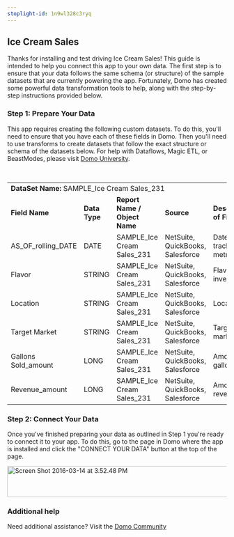 ```yaml
---
stoplight-id: 1n9wl328c3ryq
---
```


<div class="col-md-12 content-panel">
                <h2>Ice Cream Sales</h2>
                <p></p><p>Thanks for installing and test driving <span id="title">Ice Cream Sales</span>! This guide is intended to help you connect this app to your own data. The first step is to ensure that your data follows the same schema (or structure) of the sample datasets that are currently powering the app. Fortunately, Domo has created some powerful data transformation tools to help, along with the step-by-step instructions provided below.</p><div class="doc-row" id="Step%201:%20Identify%20Required%20Data%20Fields"><h3 class="doc-row-title">Step 1: Prepare Your Data</h3><div class="small-pad-bottom"><p>This app requires creating the following custom datasets. To do this, you'll need to ensure that you have each of these fields in Domo. Then you'll need to use transforms to create datasets that follow the exact structure or schema of the datasets below. For help with Dataflows, Magic ETL, or BeastModes, please visit <a href="https://university.domo.com/" target="_blank">Domo University</a>.</p></div>
                <br>
                <div id="custom-data-container"><table id="SAMPLE_Ice-Cream-Sales_231"><tbody><tr><td colspan="6"><strong>DataSet Name:</strong> <span class="value">SAMPLE_Ice Cream Sales_231</span></td></tr><!--tr>    <td colspan="6"></td></tr--><tr><td><strong>Field Name</strong></td><td><strong>Data Type</strong></td><td><strong>Report Name / Object Name</strong></td><td><strong>Source </strong></td><td colspan="2"><strong>Description of Field</strong></td></tr><tr><td>AS_OF_rolling_DATE</td><td>DATE</td><td>SAMPLE_Ice Cream Sales_231</td><td>NetSuite, QuickBooks, Salesforce</td><td colspan="2">Date of tracked metrics</td></tr><tr><td>Flavor</td><td>STRING</td><td>SAMPLE_Ice Cream Sales_231</td><td>NetSuite, QuickBooks, Salesforce</td><td colspan="2">Flavor in inventory</td></tr><tr><td>Location</td><td>STRING</td><td>SAMPLE_Ice Cream Sales_231</td><td>NetSuite, QuickBooks, Salesforce</td><td colspan="2">Location</td></tr><tr><td>Target Market</td><td>STRING</td><td>SAMPLE_Ice Cream Sales_231</td><td>NetSuite, QuickBooks, Salesforce</td><td colspan="2">Target market</td></tr><tr><td>Gallons Sold_amount</td><td>LONG</td><td>SAMPLE_Ice Cream Sales_231</td><td>NetSuite, QuickBooks, Salesforce</td><td colspan="2">Amount of gallons sold</td></tr><tr><td>Revenue_amount</td><td>LONG</td><td>SAMPLE_Ice Cream Sales_231</td><td>NetSuite, QuickBooks, Salesforce</td><td colspan="2">Amount of revenue</td></tr></tbody></table><div class="doc-row medium-pad-top">
                <h3 class="doc-row-title">Step 2: Connect Your Data</h3>
                <div class="small-pad-bottom">
                    <p>Once you've finished preparing your data as outlined in Step 1 you're ready to connect it to your app. To do this, go to the page in Domo where the app is installed and click the "CONNECT YOUR DATA" button at the top of the page.</p>
                    <p class="small-pad">
                    <img class="alignnone size-full wp-image-1207" src="https://s3.amazonaws.com/development.domo.com/wp-content/uploads/2016/03/14155707/Screen-Shot-2016-03-14-at-3.52.48-PM1.png" alt="Screen Shot 2016-03-14 at 3.52.48 PM" width="1158" height="71">
                    </p>
                    <div id="ooyalaplayer-IyYTc1MjE61NwLdtrxXvZuhH-dSGbWnR" class="ooyalaplayer"></div>
                    <script>
                        OO.ready(function() {
                            OO.Player.create("ooyalaplayer-IyYTc1MjE61NwLdtrxXvZuhH-dSGbWnR", "IyYTc1MjE61NwLdtrxXvZuhH-dSGbWnR", {
                                height: 380
                            });
                        });
                    </script>
                </div>
                <h3 class="doc-row-title">Additional help</h3>
                <div class="small-pad-bottom">
                    <p>Need additional assistance? Visit the <a href="https://dojo.domo.com">Domo Community</a></p>
                </div>
            </div></div></div><p></p>            </div>
